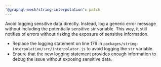 ```yaml
---
'@graphql-mesh/string-interpolation': patch
---
```


Avoid logging sensitive data directly. Instead, log a generic error message without including the potentially sensitive str variable. This way, it still notifies of errors without risking the exposure of sensitive information.

- Replace the logging statement on line 176 in `packages/string-interpolation/src/interpolator.js` to avoid logging the `str` variable.
- Ensure that the new logging statement provides enough information to debug the issue without exposing sensitive data.
